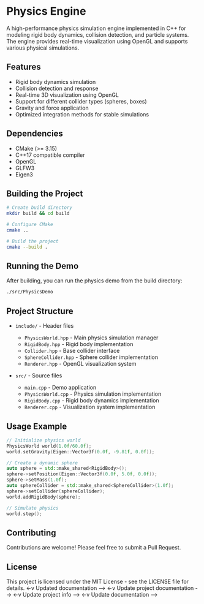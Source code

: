 # Physics Engine

A high-performance physics simulation engine implemented in C++ for modeling rigid body dynamics, collision detection, and particle systems. The engine provides real-time visualization using OpenGL and supports various physical simulations.

## Features

- Rigid body dynamics simulation
- Collision detection and response
- Real-time 3D visualization using OpenGL
- Support for different collider types (spheres, boxes)
- Gravity and force application
- Optimized integration methods for stable simulations

## Dependencies

- CMake (>= 3.15)
- C++17 compatible compiler
- OpenGL
- GLFW3
- Eigen3

## Building the Project

```bash
# Create build directory
mkdir build && cd build

# Configure CMake
cmake ..

# Build the project
cmake --build .
```

## Running the Demo

After building, you can run the physics demo from the build directory:

```bash
./src/PhysicsDemo
```

## Project Structure

- `include/` - Header files
  - `PhysicsWorld.hpp` - Main physics simulation manager
  - `RigidBody.hpp` - Rigid body implementation
  - `Collider.hpp` - Base collider interface
  - `SphereCollider.hpp` - Sphere collider implementation
  - `Renderer.hpp` - OpenGL visualization system

- `src/` - Source files
  - `main.cpp` - Demo application
  - `PhysicsWorld.cpp` - Physics simulation implementation
  - `RigidBody.cpp` - Rigid body dynamics implementation
  - `Renderer.cpp` - Visualization system implementation

## Usage Example

```cpp
// Initialize physics world
PhysicsWorld world(1.0f/60.0f);
world.setGravity(Eigen::Vector3f(0.0f, -9.81f, 0.0f));

// Create a dynamic sphere
auto sphere = std::make_shared<RigidBody>();
sphere->setPosition(Eigen::Vector3f(0.0f, 5.0f, 0.0f));
sphere->setMass(1.0f);
auto sphereCollider = std::make_shared<SphereCollider>(1.0f);
sphere->setCollider(sphereCollider);
world.addRigidBody(sphere);

// Simulate physics
world.step();
```

## Contributing

Contributions are welcome! Please feel free to submit a Pull Request.

## License

This project is licensed under the MIT License - see the LICENSE file for details. <-v Updated documentation -->
<-v Update project documentation -->
<-v Update project info -->
<-v Update documentation -->
